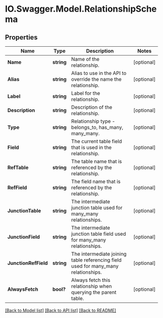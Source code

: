 # IO.Swagger.Model.RelationshipSchema
## Properties

Name | Type | Description | Notes
------------ | ------------- | ------------- | -------------
**Name** | **string** | Name of the relationship. | [optional] 
**Alias** | **string** | Alias to use in the API to override the name the relationship. | [optional] 
**Label** | **string** | Label for the relationship. | [optional] 
**Description** | **string** | Description of the relationship. | [optional] 
**Type** | **string** | Relationship type - belongs_to, has_many, many_many. | [optional] 
**Field** | **string** | The current table field that is used in the relationship. | [optional] 
**RefTable** | **string** | The table name that is referenced by the relationship. | [optional] 
**RefField** | **string** | The field name that is referenced by the relationship. | [optional] 
**JunctionTable** | **string** | The intermediate junction table used for many_many relationships. | [optional] 
**JunctionField** | **string** | The intermediate junction table field used for many_many relationships. | [optional] 
**JunctionRefField** | **string** | The intermediate joining table referencing field used for many_many relationships. | [optional] 
**AlwaysFetch** | **bool?** | Always fetch this relationship when querying the parent table. | [optional] 

[[Back to Model list]](../README.md#documentation-for-models) [[Back to API list]](../README.md#documentation-for-api-endpoints) [[Back to README]](../README.md)


